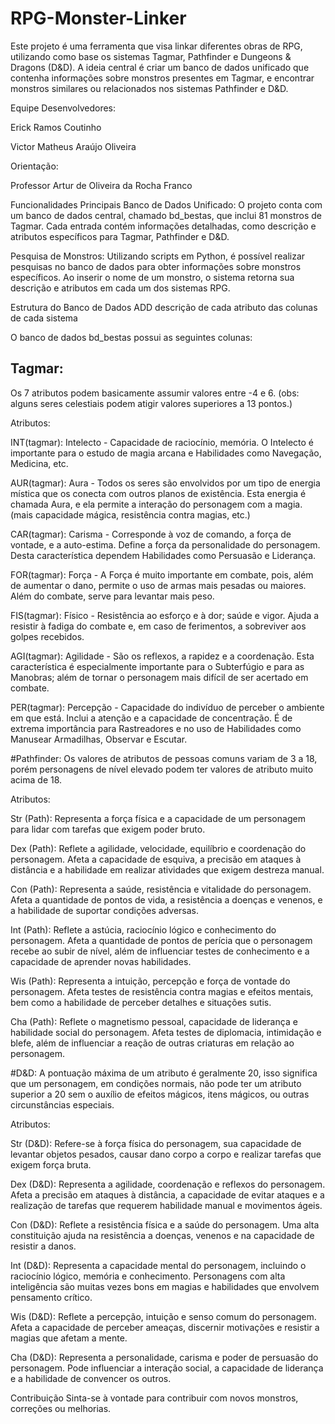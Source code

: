 # RPG-Monster-Linker

Este projeto é uma ferramenta que visa linkar diferentes obras de RPG, utilizando como base os sistemas Tagmar, Pathfinder e Dungeons & Dragons (D&D). A ideia central é criar um banco de dados unificado que contenha informações sobre monstros presentes em Tagmar, e encontrar monstros similares ou relacionados nos sistemas Pathfinder e D&D.

Equipe
Desenvolvedores:

Erick Ramos Coutinho

Victor Matheus Araújo Oliveira

Orientação:

Professor Artur de Oliveira da Rocha Franco

Funcionalidades Principais
Banco de Dados Unificado: O projeto conta com um banco de dados central, chamado bd_bestas, que inclui 81 monstros de Tagmar. Cada entrada contém informações detalhadas, como descrição e atributos específicos para Tagmar, Pathfinder e D&D.

Pesquisa de Monstros: Utilizando scripts em Python, é possível realizar pesquisas no banco de dados para obter informações sobre monstros específicos. Ao inserir o nome de um monstro, o sistema retorna sua descrição e atributos em cada um dos sistemas RPG.

Estrutura do Banco de Dados
ADD descrição de cada atributo das colunas de cada sistema

O banco de dados bd_bestas possui as seguintes colunas:

## Tagmar:
Os 7 atributos podem basicamente assumir valores entre -4 e 6. (obs: alguns seres celestiais podem atigir valores superiores a 13 pontos.)

Atributos:

INT(tagmar): Intelecto - Capacidade de raciocínio, memória. O Intelecto é importante para o estudo de magia arcana e Habilidades como Navegação, Medicina, etc.

AUR(tagmar): Aura - Todos os seres são envolvidos por um tipo de energia mística que os conecta com outros planos de existência. Esta energia é chamada Aura, e ela permite a interação do personagem com a magia. (mais capacidade mágica, resistência contra magias, etc.)

CAR(tagmar): Carisma - Corresponde à voz de comando, a força de vontade, e a auto-estima. Define a força da personalidade do personagem. Desta característica dependem Habilidades como Persuasão e Liderança.

FOR(tagmar): Força - A Força é muito importante em combate, pois, além de aumentar o dano, permite o uso de armas mais pesadas ou maiores. Além do combate, serve para levantar mais peso.

FIS(tagmar): Físico - Resistência ao esforço e à dor; saúde e vigor. Ajuda a resistir à fadiga do combate e, em caso de ferimentos, a sobreviver aos golpes recebidos.

AGI(tagmar): Agilidade - São os reflexos, a rapidez e a coordenação. Esta característica é especialmente importante para o Subterfúgio e para as Manobras; além de tornar o personagem mais difícil de ser acertado em combate.

PER(tagmar): Percepção - Capacidade do indivíduo de perceber o ambiente em que está. Inclui a atenção e a capacidade de concentração. É de extrema importância para Rastreadores e no uso de Habilidades como Manusear Armadilhas, Observar e Escutar.

#Pathfinder:
Os valores de atributos de pessoas comuns variam de 3 a 18, porém personagens de nível elevado podem ter valores de atributo muito acima de 18.

Atributos:

Str (Path): Representa a força física e a capacidade de um personagem para lidar com tarefas que exigem poder bruto.

Dex (Path): Reflete a agilidade, velocidade, equilíbrio e coordenação do personagem. Afeta a capacidade de esquiva, a precisão em ataques à distância e a habilidade em realizar atividades que exigem destreza manual.

Con (Path): Representa a saúde, resistência e vitalidade do personagem. Afeta a quantidade de pontos de vida, a resistência a doenças e venenos, e a habilidade de suportar condições adversas.

Int (Path): Reflete a astúcia, raciocínio lógico e conhecimento do personagem. Afeta a quantidade de pontos de perícia que o personagem recebe ao subir de nível, além de influenciar testes de conhecimento e a capacidade de aprender novas habilidades.

Wis (Path): Representa a intuição, percepção e força de vontade do personagem. Afeta testes de resistência contra magias e efeitos mentais, bem como a habilidade de perceber detalhes e situações sutis.

Cha (Path): Reflete o magnetismo pessoal, capacidade de liderança e habilidade social do personagem. Afeta testes de diplomacia, intimidação e blefe, além de influenciar a reação de outras criaturas em relação ao personagem.

#D&D:
A pontuação máxima de um atributo é geralmente 20, isso significa que um personagem, em condições normais, não pode ter um atributo superior a 20 sem o auxílio de efeitos mágicos, itens mágicos, ou outras circunstâncias especiais.

Atributos:

Str (D&D): Refere-se à força física do personagem, sua capacidade de levantar objetos pesados, causar dano corpo a corpo e realizar tarefas que exigem força bruta.

Dex (D&D): Representa a agilidade, coordenação e reflexos do personagem. Afeta a precisão em ataques à distância, a capacidade de evitar ataques e a realização de tarefas que requerem habilidade manual e movimentos ágeis.

Con (D&D): Reflete a resistência física e a saúde do personagem. Uma alta constituição ajuda na resistência a doenças, venenos e na capacidade de resistir a danos.

Int (D&D): Representa a capacidade mental do personagem, incluindo o raciocínio lógico, memória e conhecimento. Personagens com alta inteligência são muitas vezes bons em magias e habilidades que envolvem pensamento crítico.

Wis (D&D): Reflete a percepção, intuição e senso comum do personagem. Afeta a capacidade de perceber ameaças, discernir motivações e resistir a magias que afetam a mente.

Cha (D&D): Representa a personalidade, carisma e poder de persuasão do personagem. Pode influenciar a interação social, a capacidade de liderança e a habilidade de convencer os outros.

Contribuição
Sinta-se à vontade para contribuir com novos monstros, correções ou melhorias.
